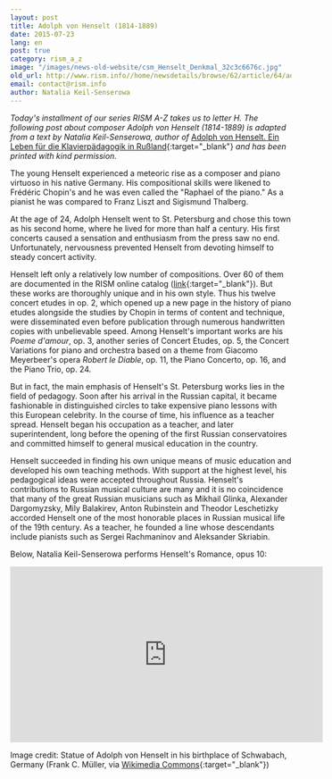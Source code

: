 ```yaml
---
layout: post
title: Adolph von Henselt (1814-1889)
date: 2015-07-23
lang: en
post: true
category: rism_a_z
image: "/images/news-old-website/csm_Henselt_Denkmal_32c3c6676c.jpg"
old_url: http://www.rism.info//home/newsdetails/browse/62/article/64/adolph-von-henselt-1814-1889.html
email: contact@rism.info
author: Natalia Keil-Senserowa
---
```


_Today's installment of our series RISM A-Z takes us to letter H. The following post about composer Adolph von Henselt (1814-1889) is adapted from a text by Natalia Keil-Senserowa, author of_ [Adolph von Henselt. Ein Leben für die Klavierpädagogik in Rußland](http://www.peterlang.de/index.cfm?event=cmp.ccc.seitenstruktur.detailseiten&seitentyp=produkt&pk=37961&concordeid=53925){:target="_blank"} _and has been printed with kind permission._


The young Henselt experienced a meteoric rise as a composer and piano virtuoso in his native Germany. His compositional skills were likened to Frédéric Chopin's and he was even called the "Raphael of the piano." As a pianist he was compared to Franz Liszt and Sigismund Thalberg.

At the age of 24, Adolph Henselt went to St. Petersburg and chose this town as his second home, where he lived for more than half a century. His first concerts caused a sensation and enthusiasm from the press saw no end. Unfortunately, nervousness prevented Henselt from devoting himself to steady concert activity.

Henselt left only a relatively low number of compositions. Over 60 of them are documented in the RISM online catalog ([link](https://opac.rism.info/search?View=rism&author=Adolph+von+Henselt){:target="_blank"}). But these works are thoroughly unique and in his own style. Thus his twelve concert etudes in op. 2, which opened up a new page in the history of piano etudes alongside the studies by Chopin in terms of content and technique, were disseminated even before publication through numerous handwritten copies with unbelievable speed. Among Henselt's important works are his _Poeme d'amour_, op. 3, another series of Concert Etudes, op. 5, the Concert Variations for piano and orchestra based on a theme from Giacomo Meyerbeer's opera _Robert le Diable_, op. 11, the Piano Concerto, op. 16, and the Piano Trio, op. 24.

But in fact, the main emphasis of Henselt's St. Petersburg works lies in the field of pedagogy. Soon after his arrival in the Russian capital, it became fashionable in distinguished circles to take expensive piano lessons with this European celebrity. In the course of time, his influence as a teacher spread. Henselt began his occupation as a teacher, and later superintendent, long before the opening of the first Russian conservatoires and committed himself to general musical education in the country.

Henselt succeeded in finding his own unique means of music education and developed his own teaching methods. With support at the highest level, his pedagogical ideas were accepted throughout Russia. Henselt's contributions to Russian musical culture are many and it is no coincidence that many of the great Russian musicians such as Mikhail Glinka, Alexander Dargomyzsky, Mily Balakirev, Anton Rubinstein and Theodor Leschetizky accorded Henselt one of the most honorable places in Russian musical life of the 19th century. As a teacher, he founded a line whose descendants include pianists such as Sergei Rachmaninov and Aleksander Skriabin.

Below, Natalia Keil-Senserowa performs Henselt's Romance, opus 10:

<iframe width="560" height="315" src="https://www.youtube.com/embed/TOIPHqa0HvU" frameborder="0" allowfullscreen></iframe>

Image credit: Statue of Adolph von Henselt in his birthplace of Schwabach, Germany (Frank C. Müller, via [Wikimedia Commons](https://commons.wikimedia.org/wiki/File:Denkmal_Adolph_von_Henselt_fcm.jpg){:target="_blank"})


